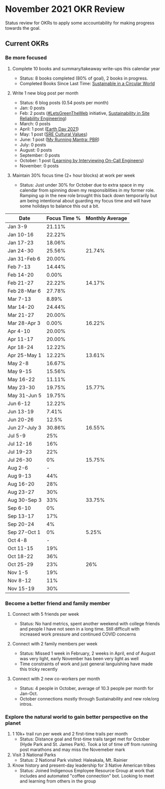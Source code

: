 # November 2021 OKR Review

Status review for OKRs to apply some accountability for making progress towards the goal.

## Current OKRs

### Be more focused
1. Complete 10 books and summary/takeaway write-ups this calendar year  
    * Status: 8 books completed (80% of goal), 2 books in progress.  
    * Completed Books Since Last Time: [Sustainable in a Circular World](https://github.com/dubrie/public/blob/master/archive/books/sustainable-in-a-circular-world.md)
        
1. Write 1 new blog post per month  
    * Status: 6 blog posts (0.54 posts per month)  
    * Jan: 0 posts 
    * Feb: 2 posts ([#LetsGreenTheWeb](https://dubrie.medium.com/letsgreentheweb-together-d54e81f1bdb6) initiative, [Sustainability in Site Reliability Engineering](https://devblogs.microsoft.com/sustainable-software/sustainability-in-site-reliability-engineering-sre/))
    * March: 0 posts 
    * April: 1 post ([Earth Day 2021](https://dubrie.medium.com/earth-day-2021-3273142ea860))
    * May: 1 post ([SRE Cultural Values](https://dubrie.medium.com/sre-cultural-values-a0073b475183))
    * June: 1 post ([My Running Mantra: PBR](https://dubrie.medium.com/my-running-mantra-pbr-c10dfe6a6709))
    * July: 0 posts
    * August: 0 posts
    * September: 0 posts
    * October: 1 post ([Learning by Interviewing On-Call Engineers](https://dubrie.medium.com/learning-by-interviewing-on-call-engineers-cfca3c683622))
    * November: 0 posts

1. Maintain 30% focus time (2+ hour blocks) at work per week  
    * Status: Just under 30% for October due to extra space in my calendar from spinning down my responsiblities in my former role. Ramping up in the new role brought this back down temporarily but am being intentional about guarding my focus time and will have some holidays to balance this out a bit.
    
|Date|Focus Time %|Monthly Average|
  |------|------|------|
  | Jan 3-9 | 21.11% | |
  | Jan 10-16 | 22.22% | | 
  | Jan 17-23 | 18.06% | |
  | Jan 24-30 | 25.56% | 21.74% |
  | Jan 31-Feb 6 | 20.00% | |
  | Feb 7-13 | 14.44% | |
  | Feb 14-20 | 0.00% | |
  | Feb 21-27 | 22.22% | 14.17% | 
  | Feb 28-Mar 6 | 27.78% | | 
  | Mar 7-13 | 8.89% | | 
  | Mar 14-20 | 24.44% | | 
  | Mar 21-27 | 20.00% | |
  | Mar 28-Apr 3 | 0.00% | 16.22% |
  | Apr 4-10 | 20.00% | |
  | Apr 11-17 | 20.00% | |
  | Apr 18-24 | 12.22% | |
  | Apr 25-May 1 | 12.22% | 13.61% |
  | May 2-8 | 16.67% | |
  | May 9-15 | 15.56% | |
  | May 16-22 | 11.11% | |
  | May 23-30 | 19.75% | 15.77% |
  | May 31-Jun 5 | 19.75% | |
  | Jun 6-12 | 12.22% |  |
  | Jun 13-19 | 7.41% |  |
  | Jun 20-26 | 12.5% |  |
  | Jun 27-July 3 | 30.86% | 16.55% |
  | Jul 5-9 | 25% | |
  | Jul 12-16 | 16% | |
  | Jul 19-23 | 22% | |
  | Jul 26-30 | 0% | 15.75% |
  | Aug 2-6 | - | |
  | Aug 9-13 | 44% | |
  | Aug 16-20 | 28% | |
  | Aug 23-27 | 30% | |
  | Aug 30-Sep 3 | 33% | 33.75% |
  | Sep 6-10 | 0% | |
  | Sep 13-17 | 17% | |
  | Sep 20-24 | 4% | |
  | Sep 27-Oct 1 | 0% | 5.25% |
  | Oct 4-8 | - | |
  | Oct 11-15 | 19% | |
  | Oct 18-22 | 36% | |
  | Oct 25-29 | 23% | 26% |
  | Nov 1-5 | 19% | |
  | Nov 8-12 | 11% | | 
  | Nov 15-19 | 30% | | 

### Become a better friend and family member
1. Connect with 5 friends per week  
    * Status: No hard metrics, spent another weekend with college friends and people I have not seen in a long time. Still difficult with increased work pressure and continued COVID concerns   
  
1. Connect with 2 family members per week  
    * Status: Missed 1 week in February, 2 weeks in April, end of August was very light, early November has been very light as well
    * Time constraints of work and just general languishing have made this tricky recently
  
1. Connect with 2 new co-workers per month  
    * Status: 4 people in October, average of 10.3 people per month for Jan-Oct.  
    * October connections mostly through Sustainability and new role/org intros.  

### Explore the natural world to gain better perspective on the planet
1. 1 10k+ trail run per week and 2 first-time trails per month  
    * Status: Distance goal and first-time trails target met for October (Hyde Park and St. James Park). Took a lot of time off from running post marathons and may miss the Novemeber mark
1. Visit 3 National Parks  
    * Status: 2 National Park visited: Haleakala, Mt. Rainier  
1. Know history and present-day leadership for 3 Native American tribes  
    * Status: Joined Indigenous Employee Resource Group at work that includes and automated "coffee connection" bot. Looking to meet and learning from others in the group

